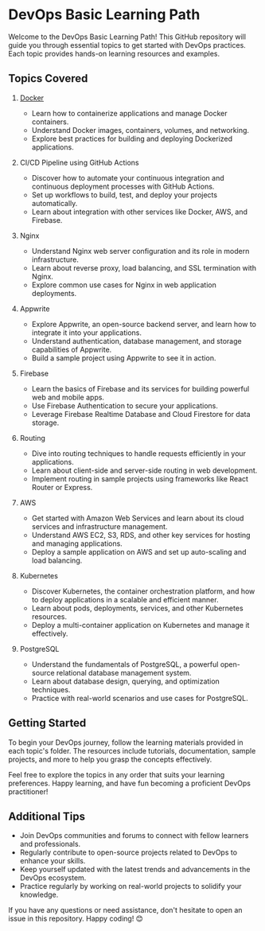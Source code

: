 # DevOps Basic Learning Path

Welcome to the DevOps Basic Learning Path! This GitHub repository will guide you through essential topics to get started with DevOps practices. Each topic provides hands-on learning resources and examples.

## Topics Covered

1. [Docker](./Docker-Basic-to-Advanced-Learning-Path/)
   - Learn how to containerize applications and manage Docker containers.
   - Understand Docker images, containers, volumes, and networking.
   - Explore best practices for building and deploying Dockerized applications.

2. CI/CD Pipeline using GitHub Actions
   - Discover how to automate your continuous integration and continuous deployment processes with GitHub Actions.
   - Set up workflows to build, test, and deploy your projects automatically.
   - Learn about integration with other services like Docker, AWS, and Firebase.

3. Nginx
   - Understand Nginx web server configuration and its role in modern infrastructure.
   - Learn about reverse proxy, load balancing, and SSL termination with Nginx.
   - Explore common use cases for Nginx in web application deployments.

4. Appwrite
   - Explore Appwrite, an open-source backend server, and learn how to integrate it into your applications.
   - Understand authentication, database management, and storage capabilities of Appwrite.
   - Build a sample project using Appwrite to see it in action.

5. Firebase
   - Learn the basics of Firebase and its services for building powerful web and mobile apps.
   - Use Firebase Authentication to secure your applications.
   - Leverage Firebase Realtime Database and Cloud Firestore for data storage.

6. Routing
   - Dive into routing techniques to handle requests efficiently in your applications.
   - Learn about client-side and server-side routing in web development.
   - Implement routing in sample projects using frameworks like React Router or Express.

7. AWS
   - Get started with Amazon Web Services and learn about its cloud services and infrastructure management.
   - Understand AWS EC2, S3, RDS, and other key services for hosting and managing applications.
   - Deploy a sample application on AWS and set up auto-scaling and load balancing.

8. Kubernetes
   - Discover Kubernetes, the container orchestration platform, and how to deploy applications in a scalable and efficient manner.
   - Learn about pods, deployments, services, and other Kubernetes resources.
   - Deploy a multi-container application on Kubernetes and manage it effectively.

9. PostgreSQL
   - Understand the fundamentals of PostgreSQL, a powerful open-source relational database management system.
   - Learn about database design, querying, and optimization techniques.
   - Practice with real-world scenarios and use cases for PostgreSQL.

## Getting Started

To begin your DevOps journey, follow the learning materials provided in each topic's folder. The resources include tutorials, documentation, sample projects, and more to help you grasp the concepts effectively.

Feel free to explore the topics in any order that suits your learning preferences. Happy learning, and have fun becoming a proficient DevOps practitioner!

## Additional Tips

- Join DevOps communities and forums to connect with fellow learners and professionals.
- Regularly contribute to open-source projects related to DevOps to enhance your skills.
- Keep yourself updated with the latest trends and advancements in the DevOps ecosystem.
- Practice regularly by working on real-world projects to solidify your knowledge.

If you have any questions or need assistance, don't hesitate to open an issue in this repository. Happy coding! 😊
